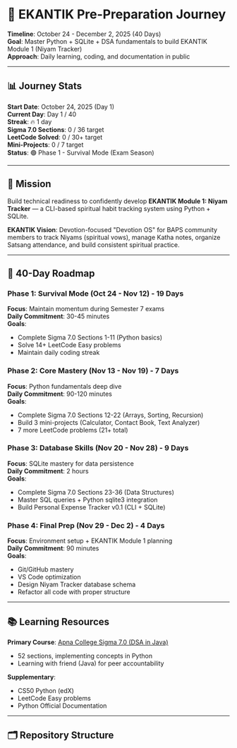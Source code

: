# 🚀 EKANTIK Pre-Preparation Journey

**Timeline**: October 24 - December 2, 2025 (40 Days)  
**Goal**: Master Python + SQLite + DSA fundamentals to build EKANTIK Module 1 (Niyam Tracker)  
**Approach**: Daily learning, coding, and documentation in public

---

## 📊 Journey Stats

**Start Date**: October 24, 2025 (Day 1)  
**Current Day**: Day 1 / 40  
**Streak**: 🔥 1 day  
**Sigma 7.0 Sections**: 0 / 36 target  
**LeetCode Solved**: 0 / 30+ target  
**Mini-Projects**: 0 / 7 target  
**Status**: 🟢 Phase 1 - Survival Mode (Exam Season)

---

## 🎯 Mission

Build technical readiness to confidently develop **EKANTIK Module 1: Niyam Tracker** — a CLI-based spiritual habit tracking system using Python + SQLite.

**EKANTIK Vision**: Devotion-focused "Devotion OS" for BAPS community members to track Niyams (spiritual vows), manage Katha notes, organize Satsang attendance, and build consistent spiritual practice.

---

## 📅 40-Day Roadmap

### **Phase 1: Survival Mode (Oct 24 - Nov 12) - 19 Days**
**Focus**: Maintain momentum during Semester 7 exams  
**Daily Commitment**: 30-45 minutes  
**Goals**:
- Complete Sigma 7.0 Sections 1-11 (Python basics)
- Solve 14+ LeetCode Easy problems
- Maintain daily coding streak

### **Phase 2: Core Mastery (Nov 13 - Nov 19) - 7 Days**
**Focus**: Python fundamentals deep dive  
**Daily Commitment**: 90-120 minutes  
**Goals**:
- Complete Sigma 7.0 Sections 12-22 (Arrays, Sorting, Recursion)
- Build 3 mini-projects (Calculator, Contact Book, Text Analyzer)
- 7 more LeetCode problems (21+ total)

### **Phase 3: Database Skills (Nov 20 - Nov 28) - 9 Days**
**Focus**: SQLite mastery for data persistence  
**Daily Commitment**: 2 hours  
**Goals**:
- Complete Sigma 7.0 Sections 23-36 (Data Structures)
- Master SQL queries + Python sqlite3 integration
- Build Personal Expense Tracker v0.1 (CLI + SQLite)

### **Phase 4: Final Prep (Nov 29 - Dec 2) - 4 Days**
**Focus**: Environment setup + EKANTIK Module 1 planning  
**Daily Commitment**: 90 minutes  
**Goals**:
- Git/GitHub mastery
- VS Code optimization
- Design Niyam Tracker database schema
- Refactor all code with proper structure

---

## 📚 Learning Resources

**Primary Course**: [Apna College Sigma 7.0 (DSA in Java)](https://www.apnacollege.in/course/sigma-7)  
- 52 sections, implementing concepts in Python
- Learning with friend (Java) for peer accountability

**Supplementary**:
- CS50 Python (edX)
- LeetCode Easy problems
- Python Official Documentation

---

## 🗂️ Repository Structure


